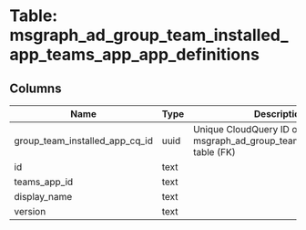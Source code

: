 
# Table: msgraph_ad_group_team_installed_app_teams_app_app_definitions

## Columns
| Name        | Type           | Description  |
| ------------- | ------------- | -----  |
|group_team_installed_app_cq_id|uuid|Unique CloudQuery ID of msgraph_ad_group_team_installed_apps table (FK)|
|id|text||
|teams_app_id|text||
|display_name|text||
|version|text||
